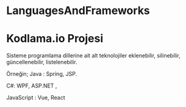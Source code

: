 # LanguagesAndFrameworks
# Kodlama.io Projesi

Sisteme programlama dillerine ait alt teknolojiler eklenebilir, silinebilir, güncellenebilir, listelenebilir.

Örneğin; Java : Spring, JSP.

C#: WPF, ASP.NET ,

JavaScript : Vue, React
